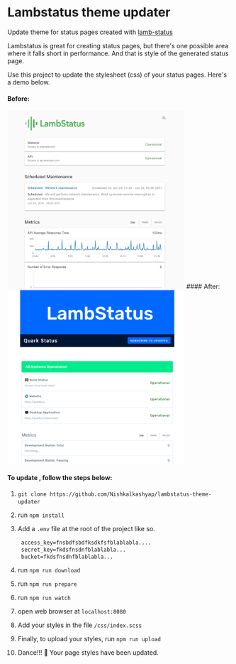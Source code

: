 # Lambstatus theme updater
Update theme for status pages created with [lamb-status](https://github.com/ks888/LambStatus)

Lambstatus is great for creating status pages, but there's one possible area where it falls short in performance. And that is style of the generated status page.

Use this project to update the stylesheet (css) of your status pages. Here's a demo below.

<!-- ![Default styles](./readme/default.png) -->
#### Before:
<img src="./readme/default.png" width="400">
<!-- ![With updated styles](./readme/updated.png) -->
#### After:
<img src="./readme/updated.png" width="400">



#### To update , follow the steps below:

1. `git clone https://github.com/Nishkalkashyap/lambstatus-theme-updater`
2. run `npm install`
3. Add a `.env` file at the root of the project like so.
   ```
    access_key=fnsbdfsbdfksdkfsfblablabla....
    secret_key=fkdsfnsdnfblablabla...
    bucket=fkdsfnsdnfblablabla...
   ```

4. run `npm run download`
5. run `npm run prepare`
6. run `npm run watch`
7. open web browser at `localhost:8080`
8. Add your styles in the file `/css/index.scss`
9. Finally, to upload your styles, run `npm run upload`
10. Dance!!! 💃 Your page styles have been updated.